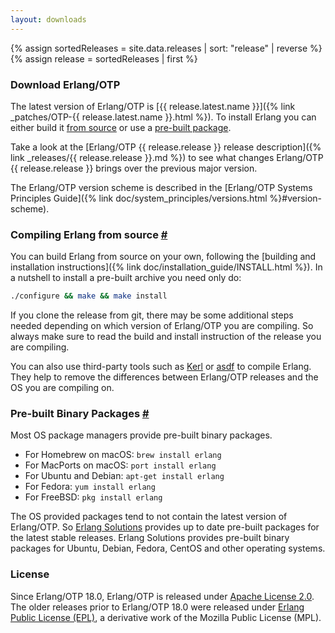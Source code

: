 ```yaml
---
layout: downloads
---
```

{% assign sortedReleases = site.data.releases | sort: "release" | reverse %}
{% assign release = sortedReleases | first %}

### Download Erlang/OTP

The latest version of Erlang/OTP is [{{ release.latest.name }}]({% link _patches/OTP-{{ release.latest.name }}.html %}). To install Erlang you can either build it [from source](#source) or use a [pre-built package](#prebuilt).

Take a look at the [Erlang/OTP {{ release.release }} release description]({% link _releases/{{ release.release }}.md %}) to see what changes Erlang/OTP {{ release.release }} brings over the previous major version.

The Erlang/OTP version scheme is described in the [Erlang/OTP Systems Principles Guide]({% link doc/system_principles/versions.html %}#version-scheme).

<!--end_excerpt-->

### Compiling Erlang from source <a href="#source" name="source">#</a>

You can build Erlang from source on your own, following the [building and installation instructions]({% link doc/installation_guide/INSTALL.html %}). In a nutshell to install a pre-built archive you need only do:

```sh
./configure && make && make install
```

If you clone the release from git, there may be some additional steps needed depending on which version of Erlang/OTP you are compiling. So always make sure to read the build and install instruction of the release you are compiling.

You can also use third-party tools such as [Kerl](https://github.com/kerl/kerl) or [asdf](https://github.com/asdf-vm/asdf-erlang) to compile Erlang. They help to remove the differences between Erlang/OTP releases and the OS you are compiling on.

### Pre-built Binary Packages <a href="#prebuilt" name="prebuilt">#</a>

Most OS package managers provide pre-built binary packages.

* For Homebrew on macOS: `brew install erlang`
* For MacPorts on macOS: `port install erlang`
* For Ubuntu and Debian: `apt-get install erlang`
* For Fedora: `yum install erlang`
* For FreeBSD: `pkg install erlang`

The OS provided packages tend to not contain the latest version of Erlang/OTP.
So [Erlang Solutions](https://www.erlang-solutions.com/downloads/) provides up to date pre-built packages for the latest stable releases. Erlang Solutions provides pre-built binary packages for Ubuntu, Debian, Fedora, CentOS and other operating systems.

### License

Since Erlang/OTP 18.0, Erlang/OTP is released under [Apache License 2.0](http://www.apache.org/licenses/LICENSE-2.0). The older releases prior to Erlang/OTP 18.0 were released under [Erlang Public License (EPL)](/EPLICENSE), a derivative work of the Mozilla Public License (MPL).

